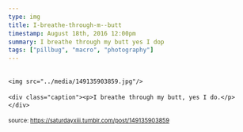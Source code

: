 ```yaml
---
type: img
title: I-breathe-through-m--butt
timestamp: August 18th, 2016 12:00pm
summary: I breathe through my butt yes I dop 
tags: ["pillbug", "macro", "photography"]
---
```


                
                
                
                                                                                        <img src="../media/149135903859.jpg"/>
                                                                                          <div class="caption"><p>I breathe through my butt, yes I do.</p> </div>
                                    
                
                
                
                
                                
<small>source: https://saturdayxiii.tumblr.com/post/149135903859</small>